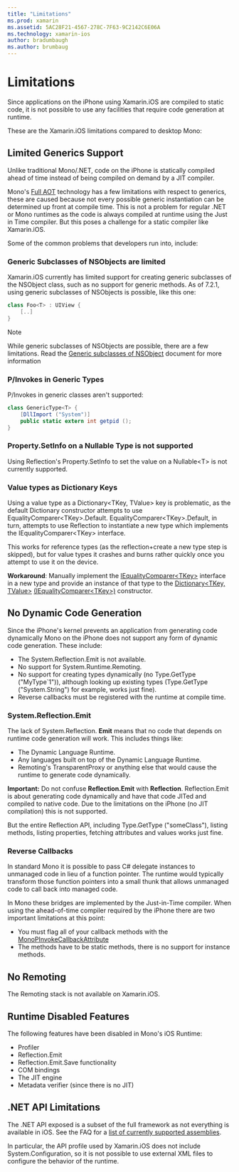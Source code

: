 ```yaml
---
title: "Limitations"
ms.prod: xamarin
ms.assetid: 5AC28F21-4567-278C-7F63-9C2142C6E06A
ms.technology: xamarin-ios
author: bradumbaugh
ms.author: brumbaug
---
```


# Limitations

Since applications on the iPhone using Xamarin.iOS are compiled to static code,
	it is not possible to use any facilities that require code generation at
	runtime.

These are the Xamarin.iOS limitations compared to desktop Mono:

 <a name="Limited_Generics_Support" />


## Limited Generics Support

Unlike traditional Mono/.NET, code on the iPhone is statically compiled ahead
	of time instead of being compiled on demand by a JIT compiler.

Mono's [Full AOT](http://www.mono-project.com/docs/advanced/aot/#full-aot) technology has a few limitations
	with respect to generics, these are caused because not every
	possible generic instantiation can be determined up front at
	compile time. This is not a problem for regular .NET or Mono
	runtimes as the code is always compiled at runtime using the
	Just in Time compiler. But this poses a challenge for a static
	compiler like Xamarin.iOS.

Some of the common problems that developers run into, include:

 <a name="Generic_Subclasses_of_NSObjects_are_limited" />


### Generic Subclasses of NSObjects are limited

Xamarin.iOS currently has limited support for creating generic subclasses of the
	NSObject class, such as no support for generic methods. As of 7.2.1, using generic subclasses of NSObjects is possible, like this one:

```csharp
class Foo<T> : UIView {
    [..]
}
```

> [!NOTE]
> While generic subclasses of NSObjects are possible, there are a few limitations. Read the [Generic subclasses of NSObject](~/ios/internals/api-design/nsobject-generics.md) document for more information



### P/Invokes in Generic Types

P/Invokes in generic classes aren't supported:

```csharp
class GenericType<T> {
    [DllImport ("System")]
    public static extern int getpid ();
}
```

 <a name="Property.SetInfo_on_a_Nullable_Type_is_not_supported" />


### Property.SetInfo on a Nullable Type is not supported

Using Reflection's Property.SetInfo to set the value on a
	Nullable&lt;T&gt; is not currently supported.

 <a name="Value_types_as_Dictionary_Keys" />


### Value types as Dictionary Keys

Using a value type as a Dictionary&lt;TKey, TValue&gt; key
	is problematic, as the default Dictionary constructor attempts
	to use
	EqualityComparer&lt;TKey&gt;.Default. EqualityComparer&lt;TKey&gt;.Default,
	in turn, attempts to use Reflection to instantiate a new type
	which implements the IEqualityComparer&lt;TKey&gt;
	interface.

This works for reference types (as the reflection+create a
	new type step is skipped), but for value types it crashes and
	burns rather quickly once you attempt to use it on the
	device.

 **Workaround**: Manually implement
	the [IEqualityComparer&lt;TKey&gt;](https://developer.xamarin.com/api/type/System.Collections.Generic.IEqualityComparer%601/) 
	interface in a new type and provide an instance of that type
	to the [Dictionary&lt;TKey, TValue&gt;](https://developer.xamarin.com/api/type/System.Collections.Generic.Dictionary%3CTKey,TValue%3E/) [(IEqualityComparer&lt;TKey&gt;)](https://developer.xamarin.com/api/type/System.Collections.Generic.IEqualityComparer%601/)
	constructor.


 <a name="No_Dynamic_Code_Generation" />


## No Dynamic Code Generation

Since the iPhone's kernel prevents an application from generating code
	dynamically Mono on the iPhone does not support any form of dynamic code
	generation. These include:

-  The System.Reflection.Emit is not available.
-  No support for System.Runtime.Remoting.
-  No support for creating types dynamically (no Type.GetType ("MyType`1")), although looking up existing types (Type.GetType ("System.String") for example, works just fine). 
-  Reverse callbacks must be registered with the runtime at compile time.


 
 <a name="System.Reflection.Emit" />


### System.Reflection.Emit

The lack of System.Reflection. **Emit** means that no code that
	depends on runtime code generation will work. This includes things like:

-  The Dynamic Language Runtime.
-  Any languages built on top of the Dynamic Language Runtime.
-  Remoting's TransparentProxy or anything else that would cause the runtime to generate code dynamically. 


 **Important:** Do not
	confuse **Reflection.Emit**
	with **Reflection**. Reflection.Emit is about
	generating code dynamically and have that code JITed and
	compiled to native code. Due to the limitations on the iPhone
	(no JIT compilation) this is not supported.

But the entire Reflection API, including Type.GetType
	("someClass"), listing methods, listing properties, fetching
	attributes and values works just fine.

 
 <a name="Reverse_Callbacks" />


### Reverse Callbacks

In standard Mono it is possible to pass C# delegate
	instances to unmanaged code in lieu of a function pointer. The
	runtime would typically transform those function pointers into
	a small thunk that allows unmanaged code to call back into
	managed code.

In Mono these bridges are implemented by the Just-in-Time
	compiler. When using the ahead-of-time compiler required by
	the iPhone there are two important limitations at this
	point:

-  You must flag all of your callback methods with the 
   [MonoPInvokeCallbackAttribute](https://developer.xamarin.com/api/type/ObjCRuntime.MonoPInvokeCallbackAttribute) 
-  The methods have to be static methods, there is no support for instance methods. 
 
<a name="No_Remoting" />

## No Remoting

The Remoting stack is not available on Xamarin.iOS.


 <a name="Runtime_Disabled_Features" />


## Runtime Disabled Features

The following features have been disabled in Mono's iOS
	Runtime:

-  Profiler
-  Reflection.Emit
-  Reflection.Emit.Save functionality
-  COM bindings
-  The JIT engine
-  Metadata verifier (since there is no JIT)


 <a name=".NET_API_Limitations" />


## .NET API Limitations

The .NET API exposed is a subset of the full framework as not everything is
	available in iOS. See the FAQ for a [list of currently supported assemblies](~/cross-platform/internals/available-assemblies.md).



In particular, the API profile used by Xamarin.iOS does not
	include System.Configuration, so it is not possible to use
	external XML files to configure the behavior of the runtime.
